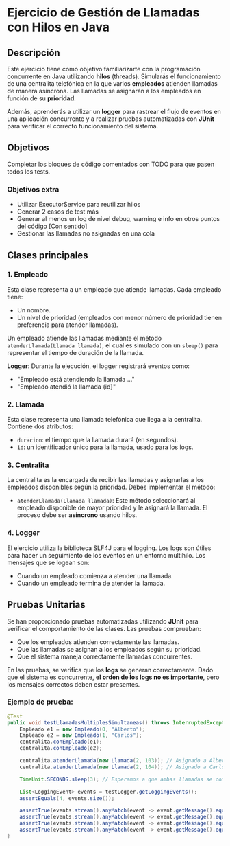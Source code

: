 # Ejercicio de Gestión de Llamadas con Hilos en Java

## Descripción

Este ejercicio tiene como objetivo familiarizarte con la programación concurrente en Java utilizando **hilos** (threads). Simularás el funcionamiento de una centralita telefónica en la que varios **empleados** atienden llamadas de manera asíncrona. Las llamadas se asignarán a los empleados en función de su **prioridad**.

Además, aprenderás a utilizar un **logger** para rastrear el flujo de eventos en una aplicación concurrente y a realizar pruebas automatizadas con **JUnit** para verificar el correcto funcionamiento del sistema.

## Objetivos

Completar los bloques de código comentados con TODO para que pasen todos los tests.

### Objetivos extra

- Utilizar ExecutorService para reutilizar hilos
- Generar 2 casos de test más
- Generar al menos un log de nivel debug, warning e info en otros puntos del código
    [Con sentido]
- Gestionar las llamadas no asignadas en una cola

## Clases principales

### 1. **Empleado**
Esta clase representa a un empleado que atiende llamadas. Cada empleado tiene:
- Un nombre.
- Un nivel de prioridad (empleados con menor número de prioridad tienen preferencia para atender llamadas).
  
Un empleado atiende las llamadas mediante el método `atenderLlamada(Llamada llamada)`, el cual es simulado con un `sleep()` para representar el tiempo de duración de la llamada.

**Logger**: Durante la ejecución, el logger registrará eventos como:
- "Empleado está atendiendo la llamada ..."
- "Empleado atendió la llamada {id}"

### 2. **Llamada**
Esta clase representa una llamada telefónica que llega a la centralita. Contiene dos atributos:
- `duracion`: el tiempo que la llamada durará (en segundos).
- `id`: un identificador único para la llamada, usado para los logs.

### 3. **Centralita**
La centralita es la encargada de recibir las llamadas y asignarlas a los empleados disponibles según la prioridad. Debes implementar el método:
- `atenderLlamada(Llamada llamada)`: Este método seleccionará al empleado disponible de mayor prioridad y le asignará la llamada. El proceso debe ser **asíncrono** usando hilos.

### 4. **Logger**
El ejercicio utiliza la biblioteca SLF4J para el logging. Los logs son útiles para hacer un seguimiento de los eventos en un entorno multihilo. Los mensajes que se logean son:
- Cuando un empleado comienza a atender una llamada.
- Cuando un empleado termina de atender la llamada.

## Pruebas Unitarias

Se han proporcionado pruebas automatizadas utilizando **JUnit** para verificar el comportamiento de las clases. Las pruebas comprueban:
- Que los empleados atienden correctamente las llamadas.
- Que las llamadas se asignan a los empleados según su prioridad.
- Que el sistema maneja correctamente llamadas concurrentes.

En las pruebas, se verifica que los **logs** se generan correctamente. Dado que el sistema es concurrente, **el orden de los logs no es importante**, pero los mensajes correctos deben estar presentes.

### Ejemplo de prueba:
```java
@Test
public void testLlamadasMultiplesSimultaneas() throws InterruptedException {
    Empleado e1 = new Empleado(0, "Alberto");
    Empleado e2 = new Empleado(1, "Carlos");
    centralita.conEmpleado(e1);
    centralita.conEmpleado(e2);

    centralita.atenderLlamada(new Llamada(2, 103)); // Asignado a Alberto
    centralita.atenderLlamada(new Llamada(2, 104)); // Asignado a Carlos

    TimeUnit.SECONDS.sleep(3); // Esperamos a que ambas llamadas se completen

    List<LoggingEvent> events = testLogger.getLoggingEvents();
    assertEquals(4, events.size());

    assertTrue(events.stream().anyMatch(event -> event.getMessage().equals("Alberto está atendiendo la llamada ...")));
    assertTrue(events.stream().anyMatch(event -> event.getMessage().equals("Alberto atendió la llamada 103")));
    assertTrue(events.stream().anyMatch(event -> event.getMessage().equals("Carlos está atendiendo la llamada ...")));
    assertTrue(events.stream().anyMatch(event -> event.getMessage().equals("Carlos atendió la llamada 104")));
}
```

